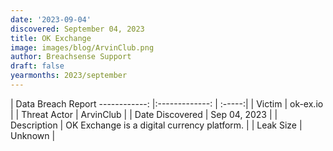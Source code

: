 ```yaml
---
date: '2023-09-04'
discovered: September 04, 2023
title: OK Exchange
image: images/blog/ArvinClub.png
author: Breachsense Support
draft: false
yearmonths: 2023/september
---
```



| Data Breach Report
------------:     |:-------------:    | :-----:|
| Victim      | ok-ex.io      | 
| Threat Actor      | ArvinClub      | 
| Date Discovered      | Sep 04, 2023      | 
| Description      | OK Exchange is a digital currency platform.      | 
| Leak Size      | Unknown      | 

